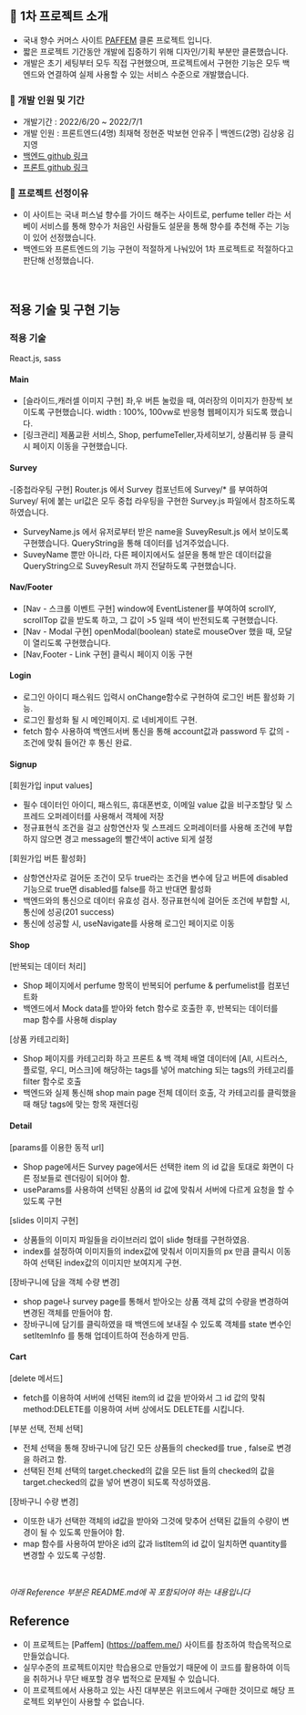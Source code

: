 ## 📌 1차 프로젝트 소개

- 국내 향수 커머스 사이트 [PAFFEM](https://paffem.me/) 클론 프로젝트 입니다.
- 짧은 프로젝트 기간동안 개발에 집중하기 위해 디자인/기획 부분만 클론했습니다.
- 개발은 초기 세팅부터 모두 직접 구현했으며, 프로젝트에서 구현한 기능은 모두 백엔드와 연결하여 실제 사용할 수 있는 서비스 수준으로 개발했습니다.

### 📌 개발 인원 및 기간

- 개발기간 : 2022/6/20 ~ 2022/7/1
- 개발 인원 : 프론트엔드(4명) 최재혁 정현준 박보현 안유주 | 백엔드(2명) 김상웅 김지영
- [백엔드 github 링크](https://github.com/wecode-bootcamp-korea/34-1st-Nose-backend/pulls)
- [프론트 github 링크](https://github.com/wecode-bootcamp-korea/34-1st-Nose-frontend/pulls)

### 📌 프로젝트 선정이유

- 이 사이트는 국내 퍼스널 향수를 가이드 해주는 사이트로, perfume teller 라는 서베이 서비스를 통해 향수가 처음인 사람들도 설문을 통해 향수를 추천해 주는 기능이 있어 선정했습니다.
- 백엔드와 프론트엔드의 기능 구현이 적절하게 나눠있어 1차 프로젝트로 적절하다고 판단해 선정했습니다.

<br>

## 적용 기술 및 구현 기능


### 적용 기술

React.js, sass


#### Main
- [슬라이드,캐러셀 이미지 구현] 좌,우 버튼 눌렀을 때, 여러장의 이미지가 한장씩 보이도록 구현했습니다. width : 100%, 100vw로 반응형 웹페이지가 되도록 했습니다.
- [링크관리] 제품교환 서비스, Shop, perfumeTeller,자세히보기, 상품리뷰 등 클릭시 페이지 이동을 구현했습니다.

#### Survey
-[중첩라우팅 구현] Router.js 에서 Survey 컴포넌트에 Survey/* 를 부여하여 Survey/ 뒤에 붙는 url값은 모두 중첩 라우팅을 구현한 Survey.js 파일에서 참조하도록 하였습니다.
- SurveyName.js 에서 유저로부터 받은 name을 SuveyResult.js 에서 보이도록 구현했습니다. QueryString을 통해 데이터를 넘겨주었습니다.
- SuveyName 뿐만 아니라, 다른 페이지에서도 설문을 통해 받은 데이터값을 QueryString으로 SuveyResult 까지 전달하도록 구현했습니다. 

#### Nav/Footer
- [Nav - 스크롤 이벤트 구현] window에 EventListener를 부여하여 scrollY, scrollTop 값을 받도록 하고, 그 값이 >5 일때 색이 반전되도록 구현했습니다.
- [Nav - Modal 구현] openModal(boolean) state로 mouseOver 했을 때, 모달이 열리도록 구현했습니다.
- [Nav,Footer - Link 구현] 클릭시 페이지 이동 구현
#### Login
- 로그인 아이디 패스워드 입력시 onChange함수로 구현하여 로그인 버튼 활성화 기능.
- 로그인 활성화 될 시 메인페이지. 로 네비게이트 구현.
- fetch 함수 사용하여 백엔드서버 통신을 통해 account값과 password 두 값의 -조건에 맞춰 들어간 후 통신 완료.

#### Signup

[회원가입 input values]
- 필수 데이터인 아이디, 패스워드, 휴대폰번호, 이메일 value 값을 비구조할당 및 스프레드 오퍼레이터를 사용해서 객체에 저장
- 정규표현식 조건을 걸고 삼항연산자 및 스프레드 오퍼레이터를 사용해 조건에 부합하지 않으면 경고 message의 빨간색이 active 되게 설정

[회원가입 버튼 활성화]
- 삼항연산자로 걸어둔 조건이 모두 true라는 조건을 변수에 담고 버튼에 disabled 기능으로 true면 disabled를 false를 하고 반대면 활성화
- 백엔드와의 통신으로 데이터 유효성 검사. 정규표현식에 걸어둔 조건에 부합할 시, 통신에 성공(201 success)
- 통신에 성공할 시, useNavigate를 사용해 로그인 페이지로 이동

#### Shop

[반복되는 데이터 처리]
- Shop 페이지에서 perfume 항목이 반복되어 perfume & perfumelist를 컴포넌트화
- 백엔드에서 Mock data를 받아와 fetch 함수로 호출한 후, 반복되는 데이터를 map 함수를 사용해 display

[상품 카테고리화]
- Shop 페이지를 카테고리화 하고 프론트 & 백 객체 배열 데이터에 [All, 시트러스, 플로럴, 우디, 머스크]에 해당하는 tags를 넣어 matching 되는 tags의 카테고리를 filter 함수로 호출
- 백엔드와 실제 통신해 shop main page 전체 데이터 호출, 각 카테고리를 클릭했을 때 해당 tags에 맞는 항목 재렌더링


#### Detail

[params를 이용한 동적 url]

- Shop page에서든 Survey page에서든 선택한 item 의 id 값을 토대로 화면이 다른 정보들로 렌더링이 되어야 함.
- useParams를 사용하여 선택된 상품의 id 값에 맞춰서 서버에 다르게 요청을 할 수 있도록 구현


[slides 이미지 구현]

- 상품들의 이미지 파일들을 라이브러리 없이 slide 형태를 구현하였음. 
- index를 설정하여 이미지들의 index값에 맞춰서 이미지들의 px 만큼 클릭시 이동하여 선택된 index값의 이미지만 보여지게 구현.


[장바구니에 담을 객체 수량 변경]

- shop page나 survey page를 통해서 받아오는 상품 객체 값의 수량을 변경하여 변경된 객체를 만들어야 함.
- 장바구니에 담기를 클릭하였을 때 백엔드에 보내질 수 있도록 객체를 state 변수인
  setItemInfo 를 통해 업데이트하여 전송하게 만듬.


#### Cart

[delete 메서드]

- fetch를 이용하여 서버에 선택된 item의 id 값을 받아와서 그 id 값의 맞춰 method:DELETE를 이용하여 서버 상에서도 DELETE를 시킵니다.


[부분 선택, 전체 선택]

- 전체 선택을 통해 장바구니에 담긴 모든 상품들의 checked를 true , false로 변경을 하려고 함.
- 선택된 전체 선택의 target.checked의 값을 모든 list 들의 checked의 값을 target.checked의 값을 넣어 변경이 되도록 작성하였음.


[장바구니 수량 변경]
- 이또한 내가 선택한 객체의 id값을 받아와 그것에 맞추어 선택된 값들의 수량이 변경이 될 수 있도록 만들어야 함.
- map 함수를 사용하여 받아온 id의 값과 listItem의 id 값이 일치하면 quantity를 변경할 수 있도록 구성함.

<br>

*아래 Reference 부분은 README.md에 꼭 포함되어야 하는 내용입니다*

## Reference

- 이 프로젝트는 [Paffem] (https://paffem.me/) 사이트를 참조하여 학습목적으로 만들었습니다.
- 실무수준의 프로젝트이지만 학습용으로 만들었기 때문에 이 코드를 활용하여 이득을 취하거나 무단 배포할 경우 법적으로 문제될 수 있습니다.
- 이 프로젝트에서 사용하고 있는 사진 대부분은 위코드에서 구매한 것이므로 해당 프로젝트 외부인이 사용할 수 없습니다.
